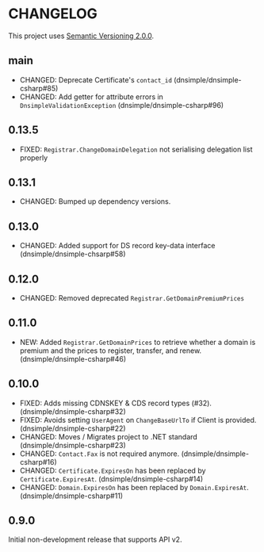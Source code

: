 # CHANGELOG

This project uses [Semantic Versioning 2.0.0](http://semver.org/).

## main

- CHANGED: Deprecate Certificate's `contact_id` (dnsimple/dnsimple-csharp#85)
- CHANGED: Add getter for attribute errors in `DnsimpleValidationException` (dnsimple/dnsimple-csharp#96)

## 0.13.5

- FIXED: `Registrar.ChangeDomainDelegation` not serialising delegation list properly

## 0.13.1

- CHANGED: Bumped up dependency versions.

## 0.13.0

- CHANGED: Added support for DS record key-data interface (dnsimple/dnsimple-chsarp#58)

## 0.12.0

- CHANGED: Removed deprecated `Registrar.GetDomainPremiumPrices`

## 0.11.0

- NEW: Added `Registrar.GetDomainPrices` to retrieve whether a domain is premium and the prices to register, transfer, and renew. (dnsimple/dnsimple-csharp#46)

## 0.10.0

- FIXED: Adds missing CDNSKEY & CDS record types (#32). (dnsimple/dnsimple-csharp#32)
- FIXED: Avoids setting `UserAgent` on `ChangeBaseUrlTo` if Client is provided. (dnsimple/dnsimple-csharp#22)
- CHANGED: Moves / Migrates project to .NET standard (dnsimple/dnsimple-csharp#23)
- CHANGED: `Contact.Fax` is not required anymore. (dnsimple/dnsimple-csharp#16)
- CHANGED: `Certificate.ExpiresOn` has been replaced by `Certificate.ExpiresAt`. (dnsimple/dnsimple-csharp#14)
- CHANGED: `Domain.ExpiresOn` has been replaced by `Domain.ExpiresAt`. (dnsimple/dnsimple-csharp#11)

## 0.9.0

Initial non-development release that supports API v2.
